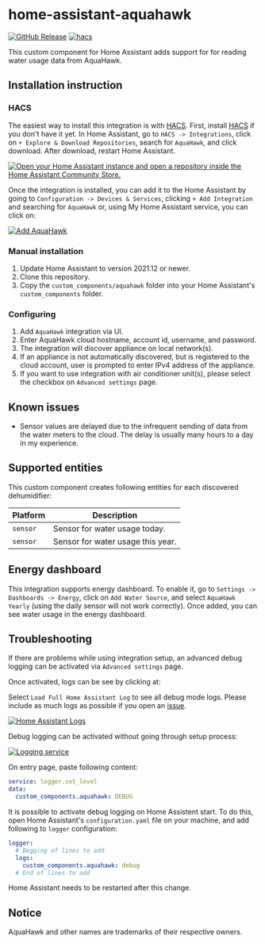 # home-assistant-aquahawk

[![GitHub Release][releases-shield]][releases]
[![hacs][hacsbadge]][hacs]

This custom component for Home Assistant adds support for for reading water usage data from AquaHawk.

## Installation instruction

### HACS

The easiest way to install this integration is with [HACS][hacs]. First, install [HACS][hacs-download] if you don't have it yet. In Home Assistant, go to `HACS -> Integrations`, click on `+ Explore & Download Repositories`, search for `AquaHawk`, and click download. After download, restart Home Assistant.

[![Open your Home Assistant instance and open a repository inside the Home Assistant Community Store.](https://my.home-assistant.io/badges/hacs_repository.svg)](https://my.home-assistant.io/redirect/hacs_repository/?owner=ablyler&repository=home-assistant-aquahawk&category=integration)

Once the integration is installed, you can add it to the Home Assistant by going to `Configuration -> Devices & Services`, clicking `+ Add Integration` and searching for `AquaHawk` or, using My Home Assistant service, you can click on:

[![Add AquaHawk][add-integration-badge]][add-integration]

### Manual installation

1. Update Home Assistant to version 2021.12 or newer.
2. Clone this repository.
3. Copy the `custom_components/aquahawk` folder into your Home Assistant's `custom_components` folder.

### Configuring

1. Add `AquaHawk` integration via UI.
2. Enter AquaHawk cloud hostname, account id, username, and password.
3. The integration will discover appliance on local network(s).
4. If an appliance is not automatically discovered, but is registered to the cloud account, user is prompted to enter IPv4 address of the appliance.
5. If you want to use integration with air conditioner unit(s), please select the checkbox on `Advanced settings` page.

## Known issues

- Sensor values are delayed due to the infrequent sending of data from the water meters to the cloud. The delay is usually many hours to a day in my experience.

## Supported entities

This custom component creates following entities for each discovered dehumidifier:

| Platform | Description                       |
| -------- | --------------------------------- |
| `sensor` | Sensor for water usage today.     |
| `sensor` | Sensor for water usage this year. |

## Energy dashboard

This integration supports energy dashboard. To enable it, go to `Settings -> Dashboards -> Energy`, click on `Add Water Source`, and select `AquaHawk Yearly` (using the daily sensor will not work correctly). Once added, you can see water usage in the energy dashboard.

## Troubleshooting

If there are problems while using integration setup, an advanced debug logging can be activated via `Advanced settings` page.

Once activated, logs can be see by clicking at:

Select `Load Full Home Assistant Log` to see all debug mode logs. Please include as much logs as possible if you open an [issue](https://github.com/ablyler/home-assistant-aquahawk/issues/new?assignees=&labels=&template=issue.md).

[![Home Assistant Logs][ha-logs-badge]][ha-logs]

Debug logging can be activated without going through setup process:

[![Logging service][ha-service-badge]][ha-service]

On entry page, paste following content:

```yaml
service: logger.set_level
data:
  custom_components.aquahawk: DEBUG
```

It is possible to activate debug logging on Home Assistent start. To do this, open Home Assistant's `configuration.yaml` file on your machine, and add following to `logger` configuration:

```yaml
logger:
  # Begging of lines to add
  logs:
    custom_components.aquahawk: debug
  # End of lines to add
```

Home Assistant needs to be restarted after this change.

## Notice

AquaHawk and other names are trademarks of their respective owners.

[add-integration]: https://my.home-assistant.io/redirect/config_flow_start?domain=aquahawk
[add-integration-badge]: https://my.home-assistant.io/badges/config_flow_start.svg
[hacs]: https://hacs.xyz
[hacs-download]: https://hacs.xyz/docs/setup/download
[hacsbadge]: https://img.shields.io/badge/HACS-Default-blue.svg?style=flat
[ha-logs]: https://my.home-assistant.io/redirect/logs
[ha-logs-badge]: https://my.home-assistant.io/badges/logs.svg
[ha-service]: https://my.home-assistant.io/redirect/developer_call_service/?service=logger.set_level
[ha-service-badge]: https://my.home-assistant.io/badges/developer_call_service.svg
[releases-shield]: https://img.shields.io/github/release/ablyler/home-assistant-aquahawk.svg?style=flat
[releases]: https://github.com/ablyler/home-assistant-aquahawk/releases
